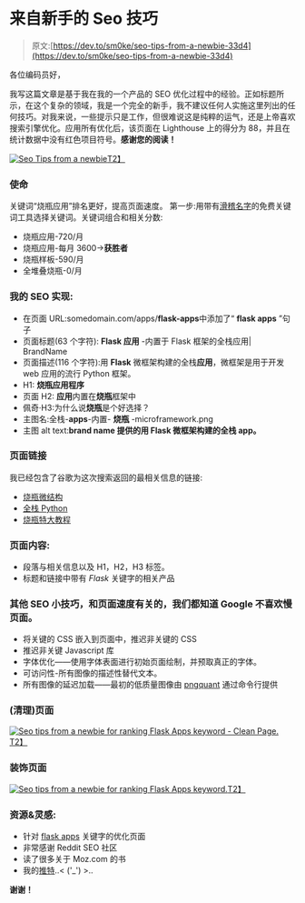 # 来自新手的 Seo 技巧

> 原文:[https://dev.to/sm0ke/seo-tips-from-a-newbie-33d4](https://dev.to/sm0ke/seo-tips-from-a-newbie-33d4)

各位编码员好，

我写这篇文章是基于我在我的一个产品的 SEO 优化过程中的经验。正如标题所示，在这个复杂的领域，我是一个完全的新手，我不建议任何人实施这里列出的任何技巧。对我来说，一些提示只是工作，但很难说这是纯粹的运气，还是上帝喜欢搜索引擎优化。应用所有优化后，该页面在 Lighthouse 上的得分为 88，并且在统计数据中没有红色项目符号。**感谢您的阅读！**

[![Seo Tips from a newbie](../Images/b4efb24f3227c41a12ec5328d46176e7.png)T2】](https://res.cloudinary.com/practicaldev/image/fetch/s---F1KaUyi--/c_limit%2Cf_auto%2Cfl_progressive%2Cq_auto%2Cw_880/https://static.appseed.us/blog/seo-tips/seo-tips-from-a-newbie-lighthouse-score.jpg)

### [](#the-mission)使命

关键词“烧瓶应用”排名更好，提高页面速度。
第一步:用带有[滑稽名字](http://keywordshitter.com)的免费关键词工具选择关键词。关键词组合和相关分数:

*   烧瓶应用-720/月
*   烧瓶应用-每月 3600->**获胜者**
*   烧瓶样板-590/月
*   全堆叠烧瓶-0/月

### [](#my-seo-implementation)我的 SEO 实现:

*   在页面 URL:somedomain.com/apps/**flask-apps**中添加了“ **flask apps** ”句子
*   页面标题(63 个字符): **Flask 应用** -内置于 Flask 框架的全栈应用| BrandName
*   页面描述(116 个字符):用 **Flask** 微框架构建的全栈**应用**，微框架是用于开发 web 应用的流行 Python 框架。
*   H1: **烧瓶应用程序**
*   页面 H2: **应用**内置在**烧瓶**框架中
*   佩奇·H3:为什么说**烧瓶**是个好选择？
*   主图名:全栈-**apps**-内置- **烧瓶** -microframework.png
*   主图 alt text:**brand name 提供的用 Flask 微框架构建的全栈 app。**

### [](#page-links)页面链接

我已经包含了谷歌为这次搜索返回的最相关信息的链接:

*   [烧瓶微结构](http://flask.pocoo.org/)
*   [全栈 Python](https://www.fullstackpython.com/flask.html)
*   [烧瓶特大教程](https://blog.miguelgrinberg.com/post/the-flask-mega-tutorial-part-i-hello-world)

### [](#page-content)页面内容:

*   段落与相关信息以及 H1，H2，H3 标签。
*   标题和链接中带有 *Flask* 关键字的相关产品

### [](#other-seo-tips-related-to-the-page-speed-we-all-knew-that-google-dislikes-slow-pages)其他 SEO 小技巧，和页面速度有关的，我们都知道 Google 不喜欢慢页面。

*   将关键的 CSS 嵌入到页面中，推迟非关键的 CSS
*   推迟非关键 Javascript 库
*   字体优化——使用字体表面进行初始页面绘制，并预取真正的字体。
*   可访问性-所有图像的描述性替代文本。
*   所有图像的延迟加载——最初的低质量图像由 [pngquant](https://pngquant.org/) 通过命令行提供

### [](#the-clean-page)(清理)页面

[![Seo tips from a newbie for ranking Flask Apps keyword - Clean Page.](../Images/523717d2ee9daf0aeba7b5fbf4fc2df1.png)T2】](https://res.cloudinary.com/practicaldev/image/fetch/s--US8rhrTX--/c_limit%2Cf_auto%2Cfl_progressive%2Cq_auto%2Cw_880/https://static.appseed.us/blog/seo-tips/seo-tips-from-a-newbie-initial-page.jpg)

### [](#decorated-page)装饰页面

[![Seo tips from a newbie for ranking Flask Apps keyword.](../Images/a3c18a1e4a4d488dcf4ad0cd1a5d224a.png)T2】](https://res.cloudinary.com/practicaldev/image/fetch/s--abMVsAv9--/c_limit%2Cf_auto%2Cfl_progressive%2Cq_auto%2Cw_880/https://static.appseed.us/blog/seo-tips/seo-tips-from-a-newbie.jpg)

### [](#resources-amp-inspiration)资源&灵感:

*   针对 [flask apps](https://appseed.us/apps/flask-apps) 关键字的优化页面
*   非常感谢 Reddit SEO 社区
*   读了很多关于 Moz.com 的书
*   我的[推特](https://twitter.com/Sm0keDev)..< ('_') >..

**谢谢！**